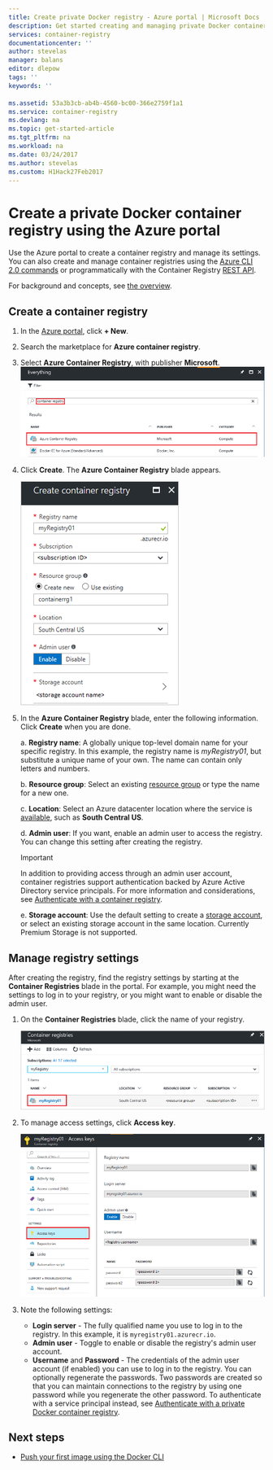 ```yaml
---
title: Create private Docker registry - Azure portal | Microsoft Docs
description: Get started creating and managing private Docker container registries with the Azure portal
services: container-registry
documentationcenter: ''
author: stevelas
manager: balans
editor: dlepow
tags: ''
keywords: ''

ms.assetid: 53a3b3cb-ab4b-4560-bc00-366e2759f1a1
ms.service: container-registry
ms.devlang: na
ms.topic: get-started-article
ms.tgt_pltfrm: na
ms.workload: na
ms.date: 03/24/2017
ms.author: stevelas
ms.custom: H1Hack27Feb2017
---
```


# Create a private Docker container registry using the Azure portal
Use the Azure portal to create a container registry and manage its settings. You can also create and manage container registries using the [Azure CLI 2.0 commands](container-registry-get-started-azure-cli.md) or programmatically with the Container Registry [REST API](https://go.microsoft.com/fwlink/p/?linkid=834376).

For background and concepts, see [the overview](container-registry-intro.md).



## Create a container registry
1. In the [Azure portal](https://portal.azure.com), click **+ New**.
2. Search the marketplace for **Azure container registry**.
3. Select **Azure Container Registry**, with publisher **Microsoft**.
    ![Container Registry service in Azure Marketplace](./media/container-registry-get-started-portal/container-registry-marketplace.png)
4. Click **Create**. The **Azure Container Registry** blade appears.

    ![Container registry settings](./media/container-registry-get-started-portal/container-registry-settings.png)
5. In the **Azure Container Registry** blade, enter the following information. Click **Create** when you are done.

    a. **Registry name**: A globally unique top-level domain name for your specific registry. In this example, the registry name is *myRegistry01*, but substitute a unique name of your own. The name can contain only letters and numbers.

    b. **Resource group**: Select an existing [resource group](../azure-resource-manager/resource-group-overview.md#resource-groups) or type the name for a new one.

    c. **Location**: Select an Azure datacenter location where the service is [available](https://azure.microsoft.com/regions/services/), such as **South Central US**.

    d. **Admin user**: If you want, enable an admin user to access the registry. You can change this setting after creating the registry.

      > [!IMPORTANT]
      > In addition to providing access through an admin user account, container registries support authentication backed by Azure Active Directory service principals. For more information and considerations, see [Authenticate with a container registry](container-registry-authentication.md).
      >

    e. **Storage account**: Use the default setting to create a [storage account](../storage/storage-introduction.md), or select an existing storage account in the same location. Currently Premium Storage is not supported.

## Manage registry settings
After creating the registry, find the registry settings by starting at the **Container Registries** blade in the portal. For example, you might need the settings to log in to your registry, or you might want to enable or disable the admin user.

1. On the **Container Registries** blade, click the name of your registry.

    ![Container registry blade](./media/container-registry-get-started-portal/container-registry-blade.png)
2. To manage access settings, click **Access key**.

    ![Container registry access](./media/container-registry-get-started-portal/container-registry-access.png)
3. Note the following settings:

   * **Login server** - The fully qualified name you use to log in to the registry. In this example, it is `myregistry01.azurecr.io`.
   * **Admin user** - Toggle to enable or disable the registry's admin user account.
   * **Username** and **Password** - The credentials of the admin user account (if enabled) you can use to log in to the registry. You can optionally regenerate the passwords. Two passwords are created so that you can maintain connections to the registry by using one password while you regenerate the other password. To authenticate with a service principal instead, see [Authenticate with a private Docker container registry](container-registry-authentication.md).

## Next steps
* [Push your first image using the Docker CLI](container-registry-get-started-docker-cli.md)
